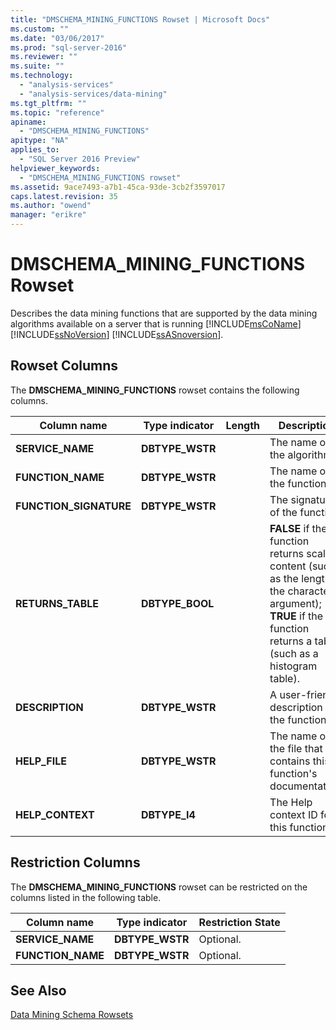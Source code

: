 ```yaml
---
title: "DMSCHEMA_MINING_FUNCTIONS Rowset | Microsoft Docs"
ms.custom: ""
ms.date: "03/06/2017"
ms.prod: "sql-server-2016"
ms.reviewer: ""
ms.suite: ""
ms.technology: 
  - "analysis-services"
  - "analysis-services/data-mining"
ms.tgt_pltfrm: ""
ms.topic: "reference"
apiname: 
  - "DMSCHEMA_MINING_FUNCTIONS"
apitype: "NA"
applies_to: 
  - "SQL Server 2016 Preview"
helpviewer_keywords: 
  - "DMSCHEMA_MINING_FUNCTIONS rowset"
ms.assetid: 9ace7493-a7b1-45ca-93de-3cb2f3597017
caps.latest.revision: 35
ms.author: "owend"
manager: "erikre"
---
```

# DMSCHEMA_MINING_FUNCTIONS Rowset
  Describes the data mining functions that are supported by the data mining algorithms available on a server that is running [!INCLUDE[msCoName](../../../a9notintoc/includes/msconame-md.md)] [!INCLUDE[ssNoVersion](../../../a9notintoc/includes/ssnoversion-md.md)] [!INCLUDE[ssASnoversion](../../../a9notintoc/includes/ssasnoversion-md.md)].  
  
## Rowset Columns  
 The **DMSCHEMA_MINING_FUNCTIONS** rowset contains the following columns.  
  
|Column name|Type indicator|Length|Description|  
|-----------------|--------------------|------------|-----------------|  
|**SERVICE_NAME**|**DBTYPE_WSTR**||The name of the algorithm.|  
|**FUNCTION_NAME**|**DBTYPE_WSTR**||The name of the function.|  
|**FUNCTION_SIGNATURE**|**DBTYPE_WSTR**||The signature of the function.|  
|**RETURNS_TABLE**|**DBTYPE_BOOL**||**FALSE** if the function returns scalar content (such as the length of the character argument); **TRUE** if the function returns a table (such as a histogram table).|  
|**DESCRIPTION**|**DBTYPE_WSTR**||A user-friendly description of the function.|  
|**HELP_FILE**|**DBTYPE_WSTR**||The name of the file that contains this function's documentation.|  
|**HELP_CONTEXT**|**DBTYPE_I4**||The Help context ID for this function.|  
  
## Restriction Columns  
 The **DMSCHEMA_MINING_FUNCTIONS** rowset can be restricted on the columns listed in the following table.  
  
|Column name|Type indicator|Restriction State|  
|-----------------|--------------------|-----------------------|  
|**SERVICE_NAME**|**DBTYPE_WSTR**|Optional.|  
|**FUNCTION_NAME**|**DBTYPE_WSTR**|Optional.|  
  
## See Also  
 [Data Mining Schema Rowsets](../../../analysis-services/schema-rowsets/data-mining/data-mining-schema-rowsets.md)  
  
  